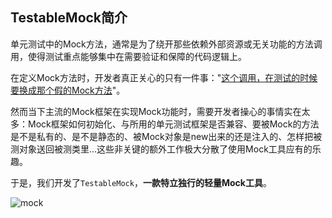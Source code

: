 TestableMock简介
---

单元测试中的Mock方法，通常是为了绕开那些依赖外部资源或无关功能的方法调用，使得测试重点能够集中在需要验证和保障的代码逻辑上。

在定义Mock方法时，开发者真正关心的只有一件事："<u>这个调用，在测试的时候要换成那个假的Mock方法</u>"。

然而当下主流的Mock框架在实现Mock功能时，需要开发者操心的事情实在太多：Mock框架如何初始化、与所用的单元测试框架是否兼容、要被Mock的方法是不是私有的、是不是静态的、被Mock对象是new出来的还是注入的、怎样把被测对象送回被测类里...这些非关键的额外工作极大分散了使用Mock工具应有的乐趣。

于是，我们开发了`TestableMock`，**一款特立独行的轻量Mock工具**。

![mock](https://testable-code.oss-cn-beijing.aliyuncs.com/mock.jpg)
